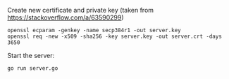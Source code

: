 Create new certificate and private key (taken from https://stackoverflow.com/a/63590299)

```
openssl ecparam -genkey -name secp384r1 -out server.key
openssl req -new -x509 -sha256 -key server.key -out server.crt -days 3650
```

Start the server:

```
go run server.go
```
